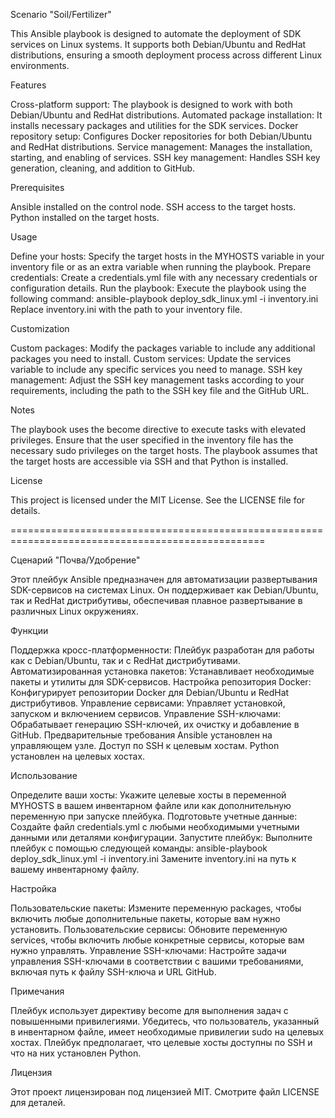 Scenario "Soil/Fertilizer"

This Ansible playbook is designed to automate the deployment of SDK services on Linux systems. It supports both Debian/Ubuntu and RedHat distributions, ensuring a smooth deployment process across different Linux environments.


Features

Cross-platform support: The playbook is designed to work with both Debian/Ubuntu and RedHat distributions.
Automated package installation: It installs necessary packages and utilities for the SDK services.
Docker repository setup: Configures Docker repositories for both Debian/Ubuntu and RedHat distributions.
Service management: Manages the installation, starting, and enabling of services.
SSH key management: Handles SSH key generation, cleaning, and addition to GitHub.


Prerequisites

Ansible installed on the control node.
SSH access to the target hosts.
Python installed on the target hosts.


Usage

Define your hosts: Specify the target hosts in the MYHOSTS variable in your inventory file or as an extra variable when running the playbook.
Prepare credentials: Create a credentials.yml file with any necessary credentials or configuration details.
Run the playbook: Execute the playbook using the following command:
ansible-playbook deploy_sdk_linux.yml -i inventory.ini
Replace inventory.ini with the path to your inventory file.


Customization

Custom packages: Modify the packages variable to include any additional packages you need to install.
Custom services: Update the services variable to include any specific services you need to manage.
SSH key management: Adjust the SSH key management tasks according to your requirements, including the path to the SSH key file and the GitHub URL.


Notes

The playbook uses the become directive to execute tasks with elevated privileges. Ensure that the user specified in the inventory file has the necessary sudo privileges on the target hosts.
The playbook assumes that the target hosts are accessible via SSH and that Python is installed.


License

This project is licensed under the MIT License. See the LICENSE file for details.


==================================================================================================


Сценарий "Почва/Удобрение"

Этот плейбук Ansible предназначен для автоматизации развертывания SDK-сервисов на системах Linux. Он поддерживает как Debian/Ubuntu, так и RedHat дистрибутивы, обеспечивая плавное развертывание в различных Linux окружениях.


Функции

Поддержка кросс-платформенности: Плейбук разработан для работы как с Debian/Ubuntu, так и с RedHat дистрибутивами.
Автоматизированная установка пакетов: Устанавливает необходимые пакеты и утилиты для SDK-сервисов.
Настройка репозитория Docker: Конфигурирует репозитории Docker для Debian/Ubuntu и RedHat дистрибутивов.
Управление сервисами: Управляет установкой, запуском и включением сервисов.
Управление SSH-ключами: Обрабатывает генерацию SSH-ключей, их очистку и добавление в GitHub.
Предварительные требования
Ansible установлен на управляющем узле.
Доступ по SSH к целевым хостам.
Python установлен на целевых хостах.


Использование

Определите ваши хосты: Укажите целевые хосты в переменной MYHOSTS в вашем инвентарном файле или как дополнительную переменную при запуске плейбука.
Подготовьте учетные данные: Создайте файл credentials.yml с любыми необходимыми учетными данными или деталями конфигурации.
Запустите плейбук: Выполните плейбук с помощью следующей команды:
ansible-playbook deploy_sdk_linux.yml -i inventory.ini
Замените inventory.ini на путь к вашему инвентарному файлу.


Настройка

Пользовательские пакеты: Измените переменную packages, чтобы включить любые дополнительные пакеты, которые вам нужно установить.
Пользовательские сервисы: Обновите переменную services, чтобы включить любые конкретные сервисы, которые вам нужно управлять.
Управление SSH-ключами: Настройте задачи управления SSH-ключами в соответствии с вашими требованиями, включая путь к файлу SSH-ключа и URL GitHub.


Примечания

Плейбук использует директиву become для выполнения задач с повышенными привилегиями. Убедитесь, что пользователь, указанный в инвентарном файле, имеет необходимые привилегии sudo на целевых хостах.
Плейбук предполагает, что целевые хосты доступны по SSH и что на них установлен Python.


Лицензия

Этот проект лицензирован под лицензией MIT. Смотрите файл LICENSE для деталей.